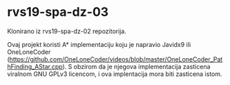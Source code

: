 # rvs19-spa-dz-03

Klonirano iz rvs19-spa-dz-02 repozitorija.

Ovaj projekt koristi A* implementaciju koju je napravio Javidx9 ili OneLoneCoder (https://github.com/OneLoneCoder/videos/blob/master/OneLoneCoder_PathFinding_AStar.cpp).
S obzirom da je njegova implementacija zasticena viralnom GNU GPLv3 licencom, i ova implentacija mora biti zasticena istom.
